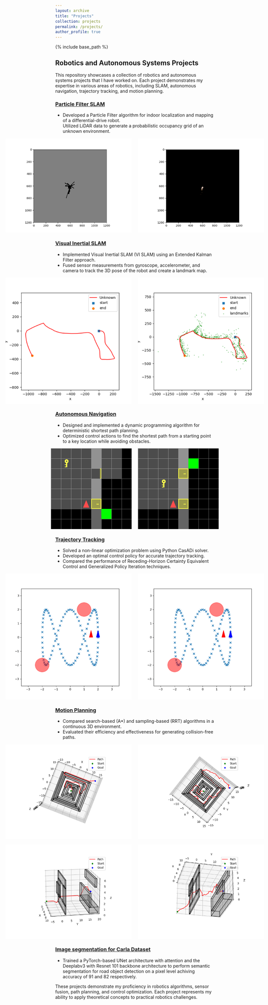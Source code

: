 ```yaml
---
layout: archive
title: "Projects"
collection: projects
permalink: /projects/
author_profile: true
---
```


{% include base_path %}

## Robotics and Autonomous Systems Projects

This repository showcases a collection of robotics and autonomous systems projects that I have worked on. Each project demonstrates my expertise in various areas of robotics, including SLAM, autonomous navigation, trajectory tracking, and motion planning.

### [Particle Filter SLAM](https://github.com/suryapilla/Particle-Filter-SLAM)  
- Developed a Particle Filter algorithm for indoor localization and mapping of a differential-drive robot.  
Utilized LiDAR data to generate a probabilistic occupancy grid of an unknown environment.

<div style="display: flex; justify-content: center;">
  <img src="../gifs/OccupancyGrid_data21.gif" width="400" alt="Rubik's Cube 1" style="margin-right: 20px;">
  <img src="../gifs/TextureMap_data21.gif" width="400" alt="Rubik's Cube 2">
</div>

### [Visual Inertial SLAM](https://github.com/suryapilla/VISLAM)
- Implemented Visual Inertial SLAM (VI SLAM) using an Extended Kalman Filter approach.
- Fused sensor measurements from gyroscope, accelerometer, and camera to track the 3D pose of the robot and create a landmark map.
<div style="display: flex; justify-content: center;">
  <img src="../images/Traj_10.png" width="400" alt="Traj" style="margin-right: 20px;">
  <img src="../images/Traj_feat_10.png" width="400" alt="Traj and features">
</div>

### [Autonomous Navigation](https://github.com/suryapilla/Autonomous-Navigation)
- Designed and implemented a dynamic programming algorithm for deterministic shortest path planning.
- Optimized control actions to find the shortest path from a starting point to a key location while avoiding obstacles.

<div style="display: flex; justify-content: center;">
  <img src="../gifs/doorkey_rand_8-10.gif" width="400" alt="NAvig 1" style="margin-right: 20px;">
  <img src="../gifs/doorkey_rand_8-16.gif" width="400" alt="Navig 2">
</div>

### [Trajectory Tracking](https://github.com/suryapilla/Trajectory-Tracking.git)
- Solved a non-linear optimization problem using Python CasADi solver.
- Developed an optimal control policy for accurate trajectory tracking.
- Compared the performance of Receding-Horizon Certainty Equivalent Control and Generalized Policy Iteration techniques.

<div style="display: flex; justify-content: center;">
  <img src="../gifs/2_5_10.gif" width="400" alt="Tracking 1" style="margin-right: 20px;">
  <img src="../gifs/20_5_10_50T.gif" width="400" alt="Tracking 2">
</div>

### [Motion Planning](https://github.com/suryapilla/Motion-Planning.git)
- Compared search-based (A*) and sampling-based (RRT) algorithms in a continuous 3D environment.
- Evaluated their efficiency and effectiveness for generating collision-free paths.
<div style="display: flex; justify-content: center;">
  <img src="../images/maze_astar.png" width="400" alt="A *" style="margin-right: 20px;">
  <img src="../images/maze_rrt.png" width="400" alt="RRT">
</div>
<br>
<div style="display: flex; justify-content: center;">
  <img src="../images/window_astar.png" width="400" alt="A *" style="margin-right: 20px;">
  <img src="../images/window_rrt.png" width="400" alt="RRT">
</div>

### [Image segmentation for Carla Dataset](../files/segmentation.pdf)
- Trained a PyTorch-based UNet architecture with attention and the Deeplabv3 with Resnet 101
backbone architecture to perform semantic segmentation for road object detection on a pixel level achiving accuracy of 91 and 82 respectively.

These projects demonstrate my proficiency in robotics algorithms, sensor fusion, path planning, and control optimization. Each project represents my ability to apply theoretical concepts to practical robotics challenges.
